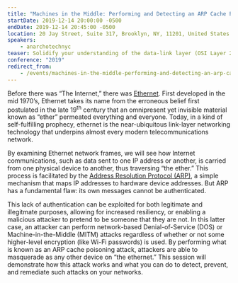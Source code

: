 ```yaml
---
title: "Machines in the Middle: Performing and Detecting an ARP Cache Poisoning Attack"
startDate: 2019-12-14 20:00:00 -0500
endDate: 2019-12-14 20:45:00 -0500
location: 20 Jay Street, Suite 317, Brooklyn, NY, 11201, United States
speakers:
    - anarchotechnyc
teaser: Solidify your understanding of the data-link layer (OSI Layer 2) at this hands-on workshop that will walk you through the process of performing a classic ARP spoofing attack, a fundamental NetSec technique that is still used in many real-life hacking scenarios today.
conference: "2019"
redirect_from:
    - /events/machines-in-the-middle-performing-and-detecting-an-arp-cache-poisoning-attack
---
```


Before there was &ldquo;The Internet,&rdquo; there was <a href="https://simple.wikipedia.org/wiki/Ethernet">Ethernet</a>. First developed in the mid 1970&rsquo;s, Ethernet takes its name from the erroneous belief first postulated in the late 19<sup>th</sup> century that an omnipresent yet invisible material known as &ldquo;ether&rdquo; permeated everything and everyone. Today, in a kind of self-fulfilling prophecy, ethernet is the near-ubiquitous link-layer networking technology that underpins almost every modern telecommunications network.

By examining Ethernet network frames, we will see how Internet communications, such as data sent to one IP address or another, is carried from one physical device to another, thus traversing &ldquo;the ether.&rdquo; This process is facilitated by the <a href="https://simple.wikipedia.org/wiki/Address_Resolution_Protocol">Address Resolution Protocol (ARP)</a>, a simple mechanism that maps IP addresses to hardware device addresses. But ARP has a fundamental flaw: its own messages cannot be authenticated.

This lack of authentication can be exploited for both legitimate and illegitmate purposes, allowing for increased resiliency, or enabling a malicious attacker to pretend to be someone that they are not. In this latter case, an attacker can perform network-based Denial-of-Service (DOS) or Machine-in-the-Middle (MITM) attacks regardless of whether or not some higher-level encryption (like Wi-Fi passwords) is used. By performing what is known as an ARP cache poisoning attack, attackers are able to masquerade as any other device on &ldquo;the ethernet.&rdquo; This session will demonstrate how this attack works and what you can do to detect, prevent, and remediate such attacks on your networks.
